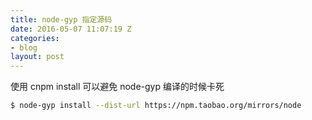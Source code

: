 ```yaml
---
title: node-gyp 指定源码
date: 2016-05-07 11:07:19 Z
categories:
- blog
layout: post
---
```


使用 cnpm install 可以避免 node-gyp 编译的时候卡死

``` bash
$ node-gyp install --dist-url https://npm.taobao.org/mirrors/node
```
